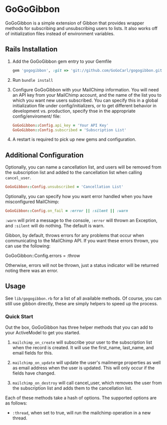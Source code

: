 GoGoGibbon
==========

GoGoGibbon is a simple extension of Gibbon that provides wrapper methods 
for subscribing and unsubscribing users to lists.  It also works off of 
initialization files instead of environment variables.

## Rails Installation

1.  Add the GoGoGibbon gem entry to your Gemfile

    ```ruby
    gem 'gogogibbon', :git => 'git://github.com/GoGoCarl/gogogibbon.git'
    ```
2.  Run <code>bundle install</code>

3.  Configure GoGoGibbon with your MailChimp information.  You will need 
    an API key from your MailChimp account, and the name of the list you 
    to which you want new users subscribed.  You can specify this in a 
    global initialization file under config/initializers, or to get 
    different behavior in development vs. production, specify thse in 
    the appropriate config/enviroment/ file:

    ```ruby
    GoGoGibbon::Config.api_key = 'Your API Key'
    GoGoGibbon::Config.subscribed = 'Subscription List'
    ```

4.  A restart is required to pick up new gems and configuration.

## Additional Configuration

Optionally, you can name a cancellation list, and users will be removed 
from the subscription list and added to the cancellation list when 
calling <code>cancel_user</code>.

```ruby
GoGoGibbon::Config.unsubscribed = 'Cancellation List'
```

Optionally, you can specify how you want error handled when you have 
misconfigured MailChimp:

```ruby
GoGoGibbon::Config.on_fail = :error || :silent || :warn
```

<code>:warn</code> will print a message to the console,
<code>:error</code> will thrown an Exception, and <code>:silent</code> 
will do nothing.  The default is warn.

Gibbon, by default, throws errors for any problems that occur when 
communicating to the MailChimp API.  If you want these errors 
thrown, you can use the following:

GoGoGibbon::Config.errors = :throw

Otherwise, errors will not be thrown, just a status indicator will be 
returned noting there was an error.

## Usage

See <code>lib/gogogibbon.rb</code> for a list of all available methods. 
Of course, you can still use gibbon directly, these are simply helpers 
to speed up the process.

### Quick Start

Out the box, GoGoGibbon has three helper methods that you can add to 
your ActiveModel to get you started.

1.  <code>mailchimp_on_create</code> will subscribe your user to the 
    subscription list when the record is created.  It will use the 
    first_name, last_name, and email fields for this.

2.  <code>mailchimp_on_update</code> will update the user's mailmerge 
    properties as well as email address when the user is updated. 
    This will only occur if the fields have changed.

3.  <code>mailchimp_on_destroy</code> will call cancel_user, which 
    removes the user from the subscription list and adds them to 
    the cancellation list.

Each of these methods take a hash of options.  The supported options 
are as follows:

*   <code>:thread</code>, when set to true, will run the mailchimp 
    operation in a new thread.
